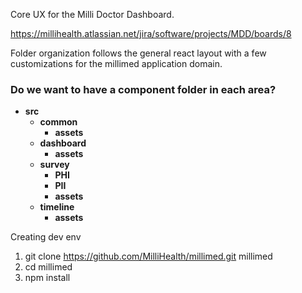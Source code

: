 Core UX for the Milli Doctor Dashboard.

https://millihealth.atlassian.net/jira/software/projects/MDD/boards/8


Folder organization follows the general react layout with a few customizations
for the millimed application domain.

### Do we want to have a component folder in each area?

  - __src__
    - __common__
      - __assets__
    - __dashboard__
      - __assets__
    - __survey__
      - __PHI__
      - __PII__
      - __assets__
    - __timeline__
      - __assets__



Creating dev env
1. git clone https://github.com/MilliHealth/millimed.git millimed  
2. cd millimed  
3. npm install  

